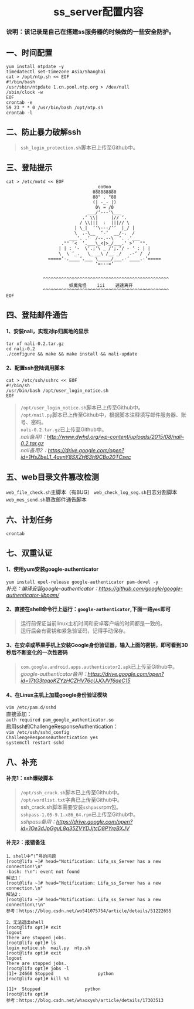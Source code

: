 # <center>ss_server配置内容<center>

### 说明：该记录是自己在搭建ss服务器的时候做的一些安全防护。

## 一、时间配置
    yum install ntpdate -y
    timedatectl set-timezone Asia/Shanghai
    cat > /opt/ntp.sh << EOF
    #!/bin/bash
    /usr/sbin/ntpdate 1.cn.pool.ntp.org > /dev/null
    /sbin/clock -w
    EOF
    crontab -e
    59 23 * * 0 /usr/bin/bash /opt/ntp.sh
    crontab -l

## 二、防止暴力破解ssh
> ```ssh_login_protection.sh```脚本已上传至Github中。

## 三、登陆提示
    cat > /etc/motd << EOF 
                                      _oo0oo_
                                     088888880
                                     88" . "88
                                     (| -_- |)
                                      0\ = /0
                                   ___/‘---‘\___
                                 .‘ \\|     |// ‘.
                                / \\|||  :  |||// \ 
                              | \_|  ‘‘\---/‘‘  |_/ |
                              \  .-\__  ‘-‘  __/-.  /
                            ___‘. .‘  /--.--\  ‘. .‘___
                         ."" ‘<  ‘.___\_<|>_/___.‘ >‘  "".
                        | | : ‘-  \‘.;‘\ _ /‘;.‘/ - ‘ : | |
                        \  \ ‘_.   \_ __\ /__ _/   .-‘ /  /
                    =====‘-.____‘.___ \_____/___.-‘____.-‘=====
                                      ‘=---=‘
      
      
                  ^^^^^^^^^^^^^^^^^^^^^^^^^^^^^^^^^^^^^^^^^^^^^^^^
                            妖魔鬼怪    iii    速速离开
                  ^^^^^^^^^^^^^^^^^^^^^^^^^^^^^^^^^^^^^^^^^^^^^^^^
    EOF

## 四、登陆邮件通告
#### 1、安装nali，实现对ip归属地的显示
    tar xf nali-0.2.tar.gz
    cd nali-0.2
    ./configure && make && make install && nali-update
#### 2、配置ssh登陆调用脚本
    cat > /etc/ssh/sshrc << EOF
    #!/bin/sh
    /usr/bin/bash /opt/user_login_notice.sh
    EOF

> ```/opt/user_login_notice.sh```脚本已上传至Github中。  
```/opt/mail.py```脚本已上传至Github中，根据脚本注释填写邮件服务器、账号、密码。  
```nali-0.2.tar.gz```已上传至Github中。  
*nali备用1：http://www.dwhd.org/wp-content/uploads/2015/08/nali-0.2.tar.gz*  
*nali备用2：https://drive.google.com/open?id=1HsZbeL1_4avnY8SXZH63H9CBo20TCsec*

## 五、web目录文件篡改检测
```web_file_check.sh```主脚本（有BUG）
```web_check_log_seg.sh```日志分割脚本
```web_mes_send.sh```篡改邮件通告脚本

## 六、计划任务
```crontab```

## 七、双重认证
#### 1、使用yum安装google-authenticator  
```yum install epel-release google-authenticator pam-devel -y```  
*补充：编译安装google-authenticator：https://github.com/google/google-authenticator-libpam/*  
#### 2、直接在shell命令行上运行：```google-authenticator```,下面一路```yes```即可
> 运行前保证当前linux主机时间和安卓客户端的时间都是一致的。  
运行后会有密钥和紧急验证码，记得手动保存。
#### 3、在安卓或苹果手机上安装Google身份验证器，输入上面的密钥，即可看到30秒后不断变化的一次性密码
> ```com.google.android.apps.authenticator2.apk```已上传至Github中。  
*google-authenticator备用：https://drive.google.com/open?id=17tG3tqqoKZYzHCZHV76cUJOJVf6aeC15*  
#### 4、在Linux主机上加载google身份验证模块
```vim /etc/pam.d/sshd```  
直接添加：  
```auth required pam_google_authenticator.so```  
启用ssh的ChallengeResponseAuthentication：  
```vim /etc/ssh/sshd_config```  
```ChallengeResponseAuthentication yes```  
```systemctl restart sshd```  

## 八、补充
#### 补充1：ssh爆破脚本

> ```/opt/ssh_crack.sh```脚本已上传至Github中。  
```/opt/wordlist.txt```字典已上传至Github中。  
ssh_crack.sh脚本需要安装```sshpass```rpm包。  
```sshpass-1.05-9.1.x86_64.rpm```已上传至Github中。  
*sshpass备用：https://drive.google.com/open?id=1Oe3dJpGguL8q35ZVYDJjtcD8PYreBXJV*
#### 补充2：报错备注
    1、shell中“!”号的问题
    [root@lifa ~]# head="Notification: Lifa_ss_Server has a new connection!\n"
    -bash: !\n": event not found
    解法1：
    [root@lifa ~]# head="Notification: Lifa_ss_Server has a new connection.\n"
    解法2：
    [root@lifa ~]# head="Notification: Lifa_ss_Server has a new connection\!\n"
    参考：https://blog.csdn.net/wo541075754/article/details/51222655
    
    2、无法退出shell
    [root@lifa opt]# exit
    logout
    There are stopped jobs.
    [root@lifa opt]# ls
    login_notice.sh  mail.py  ntp.sh
    [root@lifa opt]# exit
    logout
    There are stopped jobs.
    [root@lifa opt]# jobs -l
    [1]+ 24660 Stopped                 python
    [root@lifa opt]# kill %1
    
    [1]+  Stopped                 python
    [root@lifa opt]# 
    参考：https://blog.csdn.net/whaoxysh/article/details/17303513



